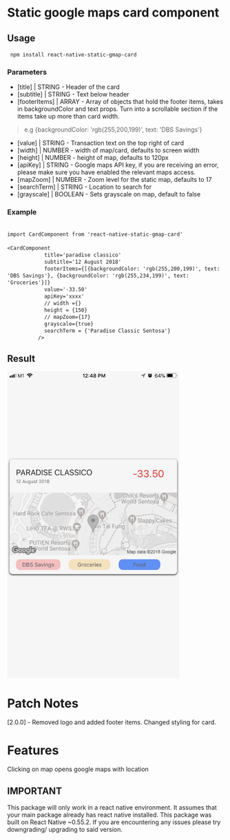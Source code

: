 # Static google maps card component

## Usage

```
 npm install react-native-static-gmap-card

```


### Parameters

* [title] | STRING - Header of the card
* [subtitle] | STRING - Text below header
* [footerItems] | ARRAY - Array of objects that hold the footer items, takes in backgroundColor and text props. Turn into a scrollable section if the items take up more than card width.
> e.g {backgroundColor: 'rgb(255,200,199)', text: 'DBS Savings'}

* [value] | STRING - Transaction text on the top right of card
* [width] | NUMBER - width of map/card, defaults to screen width
* [height] | NUMBER - height of map, defaults to 120px
* [apiKey] | STRING - Google maps API key, if you are receiving an error, please make sure you have enabled the relevant maps access.
* [mapZoom] | NUMBER - Zoom level for the static map, defaults to 17
* [searchTerm] | STRING - Location to search for
* [grayscale] | BOOLEAN - Sets grayscale on map, default to false

### Example
```

import CardComponent from 'react-native-static-gmap-card'

<CardComponent
            title='paradise classico'
            subtitle='12 August 2018'
            footerItems={[{backgroundColor: 'rgb(255,200,199)', text: 'DBS Savings'}, {backgroundColor: 'rgb(255,234,199)', text: 'Groceries'}]}
            value='-33.50'
            apiKey='xxxx'
            // width ={}
            height = {150}
            // mapZoom={17}
            grayscale={true}
            searchTerm = {'Paradise Classic Sentosa'}
          />
```

## Result
<img src="./sample.jpg" alt="drawing" width="400"/>

# Patch Notes
[2.0.0] - Removed logo and added footer items. Changed styling for card.
# Features

Clicking on map opens google maps with location


## IMPORTANT
This package will only work in a react native environment. It assumes that your main package already has react native installed. This package was built on React Native ~0.55.2. If you are encountering any issues please try downgrading/ upgrading to said version.
